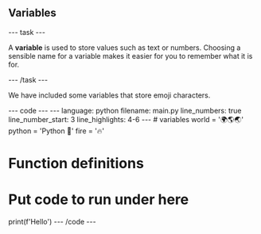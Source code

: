 <h2 class="c-project-heading--explainer">Variables</h2>

--- task ---

A **variable** is used to store values such as text or numbers. Choosing a sensible name for a variable makes it easier for you to remember what it is for.

--- /task ---

We have included some variables that store emoji characters.

<div class="c-project-code">
--- code ---
---
language: python
filename: main.py
line_numbers: true
line_number_start: 3
line_highlights: 4-6
---
# variables
world = '🌍🌎🌏'
python = 'Python 🐍'
fire = '🔥'

# Function definitions
  
# Put code to run under here
print(f'Hello')
--- /code ---
</div>


